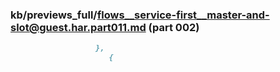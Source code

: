 ### kb/previews_full/flows__service-first__master-and-slot@guest.har.part011.md (part 002)

```md
                   },
                      {
                        
```

```
